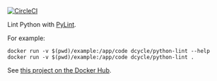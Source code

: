 [![CircleCI](https://circleci.com/gh/dcycle/docker-python-lint.svg?style=svg)](https://circleci.com/gh/dcycle/docker-python-lint)

Lint Python with [PyLint](https://www.pylint.org).

For example:

    docker run -v $(pwd)/example:/app/code dcycle/python-lint --help
    docker run -v $(pwd)/example:/app/code dcycle/python-lint .

See [this project on the Docker Hub](https://hub.docker.com/r/dcycle/docker-python-lint/).
